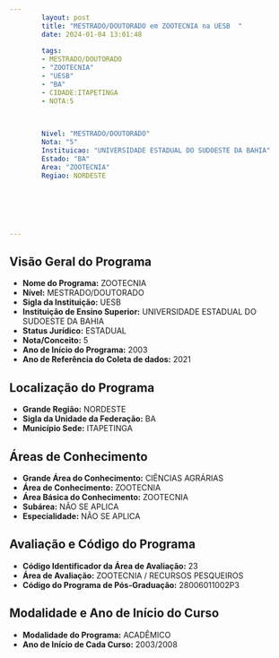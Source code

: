 ```yaml
---
        layout: post
        title: "MESTRADO/DOUTORADO em ZOOTECNIA na UESB  "
        date: 2024-01-04 13:01:48
     
        tags:
        - MESTRADO/DOUTORADO
        - "ZOOTECNIA"
        - "UESB"
        - "BA"
        - CIDADE:ITAPETINGA
        - NOTA:5
        
       

        Nivel: "MESTRADO/DOUTORADO"
        Nota: "5"
        Instituicao: "UNIVERSIDADE ESTADUAL DO SUDOESTE DA BAHIA"
        Estado: "BA"
        Area: "ZOOTECNIA"
        Regiao: NORDESTE
        
        
        
        
        
        
---
```

## Visão Geral do Programa
- **Nome do Programa:** ZOOTECNIA
- **Nível:** MESTRADO/DOUTORADO
- **Sigla da Instituição:** UESB
- **Instituição de Ensino Superior:** UNIVERSIDADE ESTADUAL DO SUDOESTE DA BAHIA
- **Status Jurídico:** ESTADUAL
- **Nota/Conceito:** 5
- **Ano de Início do Programa:** 2003
- **Ano de Referência do Coleta de dados:** 2021

## Localização do Programa
- **Grande Região:** NORDESTE
- **Sigla da Unidade da Federação:** BA
- **Município Sede:** ITAPETINGA

## Áreas de Conhecimento
- **Grande Área do Conhecimento:** CIÊNCIAS AGRÁRIAS
- **Área de Conhecimento:** ZOOTECNIA
- **Área Básica do Conhecimento:** ZOOTECNIA
- **Subárea:** NÃO SE APLICA
- **Especialidade:** NÃO SE APLICA

## Avaliação e Código do Programa
- **Código Identificador da Área de Avaliação:** 23
- **Área de Avaliação:** ZOOTECNIA / RECURSOS PESQUEIROS
- **Código do Programa de Pós-Graduação:** 28006011002P3


## Modalidade e Ano de Início do Curso
- **Modalidade do Programa:** ACADÊMICO
- **Ano de Início de Cada Curso:** 2003/2008
